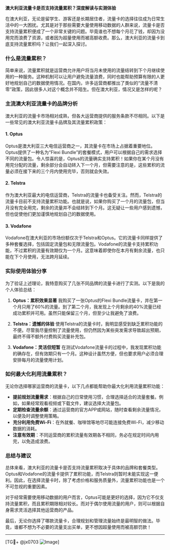 **澳大利亚流量卡是否支持流量累积？深度解读与实测体验**

在澳大利亚，无论是留学生、游客还是长期居住者，流量卡的选择往往成为日常生活中的一大困扰。尤其是对于那些需要大量使用移动数据的人群来说，流量卡是否支持流量累积便成了一个非常关键的问题。毕竟谁也不想每个月花了钱，却因为没用完而浪费了资源，或者因为超量使用而被高额收费。那么，澳大利亚的流量卡到底支持流量累积吗？让我们一起深入探讨。

### **什么是流量累积？**
简单来说，流量累积就是运营商允许用户将当月未使用的流量结转到下个月继续使用的一种服务。这种机制可以让用户避免流量浪费，同时也能帮助预算有限的人更好地规划自己的数据使用情况。在国内，许多运营商都推出了类似的“流量不清零”政策，因此很多人对这个概念并不陌生。但在澳大利亚，情况又是怎样的呢？

### **主流澳大利亚流量卡的品牌分析**
澳大利亚的流量卡市场相对成熟，但各大运营商提供的服务条款不尽相同。以下是一些常见的澳大利亚流量卡品牌及其流量累积政策：

#### **1. Optus**
Optus是澳大利亚三大电信运营商之一，其流量卡在市场上占据着重要地位。Optus提供了一种名为“Flexi Bundle”的套餐模式，用户可以根据自己的需求选择不同的流量包。令人惊喜的是，Optus的流量确实支持累积！如果你在某个月没有用完分配的流量，剩余部分会自动转入下一个月，但需要注意的是，这些累积的流量必须在接下来的三个月内使用完毕，否则就会失效。

#### **2. Telstra**
作为澳大利亚最大的电信运营商，Telstra的流量卡也备受关注。然而，Telstra的流量卡目前不支持流量累积功能。也就是说，如果你购买了一个月的流量包，但当月没有完全用完，剩余的流量并不会结转到下个月。这无疑让一些用户感到遗憾，但也促使他们更加谨慎地规划自己的数据使用。

#### **3. Vodafone**
Vodafone在澳大利亚的市场份额仅次于Telstra和Optus。它的流量卡同样提供了多种套餐选择，包括固定流量包和无限流量包。Vodafone的流量卡支持累积功能，不过累积的流量有效期仅为一个月。这意味着即使你在本月有剩余流量，也只能在下个月使用，无法跨月延续。

### **实际使用体验分享**
为了验证上述理论，我特意购买了几张不同品牌的流量卡进行了实测。以下是我的个人体验总结：

1. **Optus：累积效果显著**
   我购买了一张Optus的Flexi Bundle流量卡，并在第一个月只用了60%的流量。到了第二个月，我发现上个月剩余的40%流量已经成功累积并可用。虽然只能保留三个月，但至少让我避免了浪费。

2. **Telstra：遗憾的体验**
   使用Telstra的流量卡时，我明显感受到缺乏累积功能的不便。尽管我尽量控制了流量使用，但仍然因为某些突发需求导致超出预期，最终不得不额外付费购买流量补充包。

3. **Vodafone：灵活但短暂**
   在测试Vodafone流量卡的过程中，我发现累积功能的确存在，但有效期只有一个月。这种设计虽然方便，但也要求用户必须合理安排每月的流量使用计划。

### **如何最大化利用流量累积？**
无论你选择哪家运营商的流量卡，以下几点都能帮助你最大化利用流量累积功能：

- **提前规划流量需求**：根据自己的日常使用习惯，合理选择适合的流量套餐。例如，如果经常观看视频或下载文件，建议选择大流量包。
- **定期检查流量余额**：通过运营商的官方APP或网站，随时查看剩余流量情况，以便及时调整使用策略。
- **充分利用免费Wi-Fi**：在外就餐、咖啡馆等地尽可能连接免费Wi-Fi，减少移动数据的消耗。
- **注意有效期**：不同运营商的累积流量有效期各不相同，务必在规定时间内用完，以免造成浪费。

### **总结与建议**
总体来看，澳大利亚的流量卡是否支持流量累积取决于具体的品牌和套餐类型。Optus和Vodafone的流量卡提供了累积功能，而Telstra则暂时未能实现这一便利。因此，在选择流量卡时，除了考虑价格和服务质量外，流量累积功能也是一个不可忽视的重要因素。

对于经常需要使用移动数据的用户而言，Optus可能是更好的选择，因为它不仅支持流量累积，而且累积期限相对较长。而对于偶尔使用流量的用户，则可以根据自身需求灵活选择其他运营商的产品。

最后，无论你选择了哪款流量卡，合理规划和管理流量始终是最明智的做法。毕竟，谁都不想为不必要的流量支出买单，更不想因超量使用而被高额罚款！

---

[TG💪+ @jx0703 ![Image](https://github.com/user-attachments/assets/dbca1d08-cadb-493c-b0ec-ad6f7a83f270)]